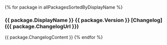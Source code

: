 {% for package in allPackagesSortedByDisplayName %}
### {{ package.DisplayName }} {{ package.Version }} [Changelog]({{ package.ChangelogUrl }})
{{ package.ChangelogContent }}
{% endfor %}